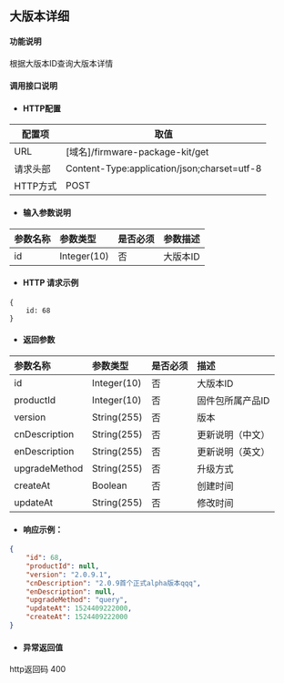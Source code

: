 ## 大版本详细

#### 功能说明

根据大版本ID查询大版本详情

#### 调用接口说明

* #### HTTP配置

| 配置项 | 取值 |
| --- | --- |
| URL | \[域名\]/firmware-package-kit/get|
| 请求头部 | Content-Type:application/json;charset=utf-8 |
| HTTP方式 | POST|

* #### 输入参数说明

| 参数名称 | 参数类型 | 是否必须 | 参数描述 |
| :--- | :--- | :--- | :--- |
| id| Integer\(10\) | 否 |大版本ID |


* #### HTTP 请求示例


```
{
    id: 68
}
```


* #### 返回参数
| 参数名称 | 参数类型 | 是否必须 | 描述 |
| :--- | :--- | :--- | :--- |
| id | Integer\(10\) | 否 | 大版本ID |
| productId | Integer\(10\) | 否 | 固件包所属产品ID |
| version| String\(255\) | 否 | 版本 |
| cnDescription | String\(255\) | 否 | 更新说明（中文） |
| enDescription | String\(255\) | 否 | 更新说明（英文） |
| upgradeMethod| String\(255\) | 否 | 升级方式 |
| createAt| Boolean | 否 | 创建时间 |
| updateAt| String\(255\) | 否 | 修改时间 |



* #### 响应示例：


```json
{
	"id": 68,
	"productId": null,
	"version": "2.0.9.1",
	"cnDescription": "2.0.9首个正式alpha版本qqq",
	"enDescription": null,
	"upgradeMethod": "query",
	"updateAt": 1524409222000,
	"createAt": 1524409222000
}
```



* #### 异常返回值

http返回码 400 



